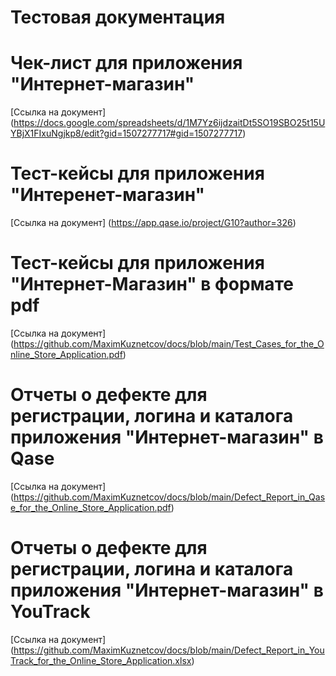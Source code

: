 # Тестовая документация

# Чек-лист для приложения "Интернет-магазин"
[Ссылка на документ] (https://docs.google.com/spreadsheets/d/1M7Yz6ijdzaitDt5SO19SBO25t15UYBjX1FIxuNgjkp8/edit?gid=1507277717#gid=1507277717)

# Тест-кейсы для приложения "Интеренет-магазин"
[Ссылка на документ] (https://app.qase.io/project/G10?author=326) 
# Тест-кейсы для приложения "Интернет-Магазин" в формате pdf 
[Ссылка на документ] (https://github.com/MaximKuznetcov/docs/blob/main/Test_Cases_for_the_Online_Store_Application.pdf)
# Отчеты о дефекте для регистрации, логина и каталога приложения "Интернет-магазин" в Qase
[Ссылка на документ] (https://github.com/MaximKuznetcov/docs/blob/main/Defect_Report_in_Qase_for_the_Online_Store_Application.pdf) 
# Отчеты о дефекте для регистрации, логина и каталога приложения "Интернет-магазин" в YouTrack
[Ссылка на документ] (https://github.com/MaximKuznetcov/docs/blob/main/Defect_Report_in_YouTrack_for_the_Online_Store_Application.xlsx)
